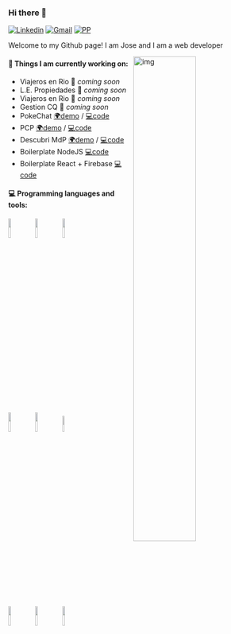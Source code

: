 ### Hi there 👋

[![Linkedin](https://img.shields.io/badge/-LinkedIn-blue?style=flat&logo=Linkedin&logoColor=white)](https://www.linkedin.com/in/jsemalvarez)
[![Gmail](https://img.shields.io/badge/-Gmail-c14438?style=flat&logo=Gmail&logoColor=white)](mailto:jsemalvarez@gmail.com)
[![PP](https://img.shields.io/badge/-Personal%20Page-yellowgreen)](https://alvarez-jose-maria.web.app/)
<!--
[![Github](https://img.shields.io/badge/-Github-000?style=flat&logo=Github&logoColor=white)](https://github.com/FernandoRoldan93)
-->

Welcome to my Github page! I am Jose and I am a web developer

<img align="right" alt="img" src="https://user-images.githubusercontent.com/19316261/123500453-8e4c7f00-d614-11eb-84a9-7c8812633ad5.jpeg" width="50%" height="auto" />


#### :muscle: Things I am currently working on: 
- Viajeros en Rio 🚀 *coming soon* 
- L.E. Propiedades 🚀 *coming soon* 
- Viajeros en Rio 🚀 *coming soon* 
- Gestion CQ 🚀 *coming soon* 
- PokeChat [🌍demo](https://pogo-mdp-chat.web.app) / [💻code](https://github.com/jsemalvarez/pokechat-react-firebase)
- PCP [🌍demo](https://paseosconpequesmdp.web.app/) / [💻code](https://github.com/jsemalvarez/paseos-con-peques)
- Descubri MdP [🌍demo](https://descubrimdp.web.app/) / [💻code](https://github.com/jsemalvarez/descubri-mdp)
- Boilerplate NodeJS [💻code](https://github.com/jsemalvarez/node-ts-api-boilerplate)
- Boilerplate React + Firebase [💻code](https://github.com/jsemalvarez/react-firebase-boilerplate)



#### :computer: Programming languages and tools: 
<p>
  <!--
	<img width="50%" align="right" src="https://github-readme-stats.vercel.app/api?username=FernandoRoldan93&show_icons=true&hide_border=true" />
  -->

  <img width="10%" src="https://www.vectorlogo.zone/logos/javascript/javascript-ar21.svg">
  <img width="10%" src="https://www.vectorlogo.zone/logos/reactjs/reactjs-ar21.svg">
  <img width="10%" src="https://www.vectorlogo.zone/logos/nextjs/nextjs-ar21.svg">
  <br />
  <img width="10%" src="https://www.vectorlogo.zone/logos/nodejs/nodejs-ar21.svg">
  <img width="10%" src="https://www.vectorlogo.zone/logos/expressjs/expressjs-ar21.svg"> 
  <img width="9%" src="https://www.vectorlogo.zone/logos/nestjs/nestjs-ar21.svg">
  <br />
  <img width="10%" src="https://www.vectorlogo.zone/logos/mysql/mysql-ar21.svg">
  <img width="10%" src="https://www.vectorlogo.zone/logos/mongodb/mongodb-ar21.svg">
  <img width="10%" src="https://www.vectorlogo.zone/logos/postgresql/postgresql-ar21.svg">
</p>

<!--
**jsemalvarez/jsemalvarez** is a ✨ _special_ ✨ repository because its `README.md` (this file) appears on your GitHub profile.

Here are some ideas to get you started:

- 🔭 I’m currently working on ...
- 🌱 I’m currently learning ...
- 👯 I’m looking to collaborate on ...
- 🤔 I’m looking for help with ...
- 💬 Ask me about ...
- 📫 How to reach me: ...
- 😄 Pronouns: ...
- ⚡ Fun fact: ...
-->
